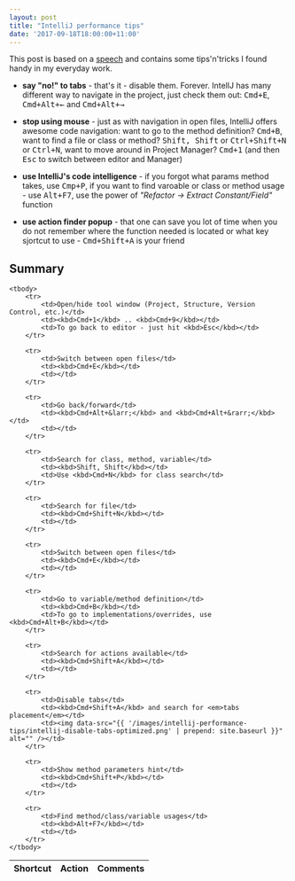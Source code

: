 ```yaml
---
layout: post
title: "IntelliJ performance tips"
date: '2017-09-18T18:00:00+11:00'
---
```


This post is based on a [speech](https://www.youtube.com/watch?v=eq3KiAH4IBI) and contains some tips'n'tricks I found handy in my everyday work.

* **say "no!" to tabs** - that's it - disable them. Forever. IntellJ has many different way to navigate in the project, just check them out: <kbd>Cmd+E</kbd>, <kbd>Cmd+Alt+&larr;</kbd> and <kbd>Cmd+Alt+&rarr;</kbd>

* **stop using mouse** - just as with navigation in open files, IntelliJ offers awesome code navigation: want to go to the method definition? <kbd>Cmd+B</kbd>, want to find a file or class or method? <kbd>Shift, Shift</kbd> or <kbd>Ctrl+Shift+N</kbd> or <kbd>Ctrl+N</kbd>, want to move around in Project Manager? <kbd>Cmd+1</kbd> (and then <kbd>Esc</kbd> to switch between editor and Manager)

<!--more-->

* **use IntelliJ's code intelligence** - if you forgot what params method takes, use <kbd>Cmp+P</kbd>, if you want to find varoable or class or method usage - use <kbd>Alt+F7</kbd>, use the power of *"Refactor -> Extract Constant/Field"* function

* **use action finder popup** - that one can save you lot of time when you do not remember where the function needed is located or what key sjortcut to use - <kbd>Cmd+Shift+A</kbd> is your friend

## Summary

<table class="table table-bordered">
    <thead>
        <tr>
            <th>Shortcut</th>
            <th>Action</th>
            <th>Comments</th>
        </tr>
    </thead>

    <tbody>
        <tr>
            <td>Open/hide tool window (Project, Structure, Version Control, etc.)</td>
            <td><kbd>Cmd+1</kbd> .. <kbd>Cmd+9</kbd></td>
            <td>To go back to editor - just hit <kbd>Esc</kbd></td>
        </tr>

        <tr>
            <td>Switch between open files</td>
            <td><kbd>Cmd+E</kbd></td>
            <td></td>
        </tr>

        <tr>
            <td>Go back/forward</td>
            <td><kbd>Cmd+Alt+&larr;</kbd> and <kbd>Cmd+Alt+&rarr;</kbd></td>
            <td></td>
        </tr>

        <tr>
            <td>Search for class, method, variable</td>
            <td><kbd>Shift, Shift</kbd></td>
            <td>Use <kbd>Cmd+N</kbd> for class search</td>
        </tr>

        <tr>
            <td>Search for file</td>
            <td><kbd>Cmd+Shift+N</kbd></td>
            <td></td>
        </tr>

        <tr>
            <td>Switch between open files</td>
            <td><kbd>Cmd+E</kbd></td>
            <td></td>
        </tr>

        <tr>
            <td>Go to variable/method definition</td>
            <td><kbd>Cmd+B</kbd></td>
            <td>To go to implementations/overrides, use <kbd>Cmd+Alt+B</kbd></td>
        </tr>

        <tr>
            <td>Search for actions available</td>
            <td><kbd>Cmd+Shift+A</kbd></td>
            <td></td>
        </tr>

        <tr>
            <td>Disable tabs</td>
            <td><kbd>Cmd+Shift+A</kbd> and search for <em>tabs placement</em></td>
            <td><img data-src="{{ '/images/intellij-performance-tips/intellij-disable-tabs-optimized.png' | prepend: site.baseurl }}" alt="" /></td>
        </tr>

        <tr>
            <td>Show method parameters hint</td>
            <td><kbd>Cmd+Shift+P</kbd></td>
            <td></td>
        </tr>

        <tr>
            <td>Find method/class/variable usages</td>
            <td><kbd>Alt+F7</kbd></td>
            <td></td>
        </tr>
    </tbody>
</table>
